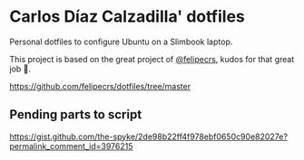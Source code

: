 Carlos Díaz Calzadilla' dotfiles
===================================

Personal dotfiles to configure Ubuntu on a Slimbook laptop.

This project is based on the great project of [@felipecrs](https://github.com/felipecrs), kudos for that great job 👏.

https://github.com/felipecrs/dotfiles/tree/master

Pending parts to script
-------------------------
https://gist.github.com/the-spyke/2de98b22ff4f978ebf0650c90e82027e?permalink_comment_id=3976215
